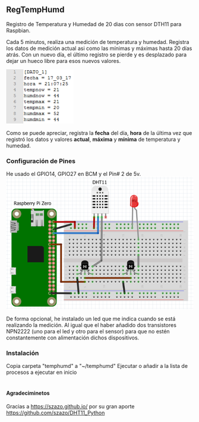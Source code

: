 ## RegTempHumd
Registro de Temperatura y Humedad de 20 dias con sensor DTH11 para Raspbian.

Cada 5 minutos, realiza una medición de temperatura y humedad. Registra los datos de medición actual asi como las mínimas y máximas hasta 20 días atrás. Con un nuevo día, el último registro se pierde y es desplazado para dejar un hueco libre para esos nuevos valores.

![medicion](https://raw.githubusercontent.com/TRuHa/RegTempHumd/master/wiki/medicion.png)

Como se puede apreciar, registra la **fecha** del día, **hora** de la última vez que registró los datos y valores **actual**, **máxima** y **mínima** de temperatura y humedad.

### Configuración de Pines
He usado el GPIO14, GPIO27 en BCM y el Pin# 2 de 5v.
![temphumd](https://raw.githubusercontent.com/TRuHa/RegTempHumd/master/wiki/temphumd.png)

De forma opcional, he instalado un led que me indica cuando se está realizando la medición. Al igual que el haber añadido dos transistores NPN2222 (uno para el led y otro para el sensor) para que no estén constantemente con alimentación dichos dispositivos.

### Instalación
Copia carpeta "temphumd" a "~/temphumd"
Ejecutar o añadir a la lista de procesos a ejecutar en inicio
#
#### Agradeciminetos

Gracias a https://szazo.github.io/ por su gran aporte https://github.com/szazo/DHT11_Python
